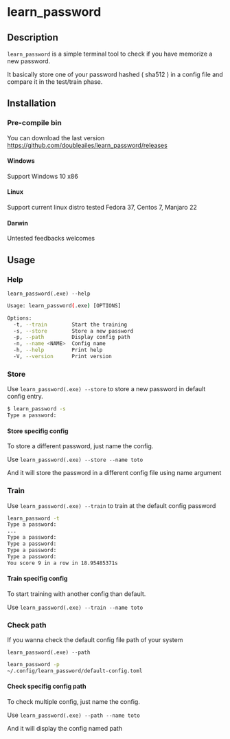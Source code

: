 # learn_password

## Description

`learn_password` is a simple terminal tool to check if you have memorize
a new password.

It basically store one of your password hashed ( sha512 ) in a config file
 and compare it in the test/train phase.

## Installation

### Pre-compile bin

You can download the last version <https://github.com/doubleailes/learn_password/releases>

#### Windows

Support Windows 10 x86

#### Linux

Support current linux distro tested Fedora 37, Centos 7, Manjaro 22

#### Darwin

Untested feedbacks welcomes

## Usage

### Help

`learn_password(.exe) --help`

```bash
Usage: learn_password(.exe) [OPTIONS]

Options:
  -t, --train        Start the training
  -s, --store        Store a new password
  -p, --path         Display config path
  -n, --name <NAME>  Config name
  -h, --help         Print help
  -V, --version      Print version
```

### Store

Use  `learn_password(.exe) --store` to store a new password in default config entry.

```bash
$ learn_password -s
Type a password:
```

#### Store specifig config

To store a different password, just name the config.

Use  `learn_password(.exe) --store --name toto`

And it will store the password in a different config file using name argument

### Train

Use `learn_password(.exe) --train` to train at the default config password

```bash
learn_password -t
Type a password: 
...
Type a password: 
Type a password: 
Type a password: 
Type a password: 
You score 9 in a row in 18.95485371s
```

#### Train specifig config

To start training with another config than default.

Use  `learn_password(.exe) --train --name toto`

### Check path

If you wanna check the default config file path of your system

`learn_password(.exe) --path`

```bash
learn_password -p
~/.config/learn_password/default-config.toml
```

#### Check specifig config path

To check multiple config, just name the config.

Use  `learn_password(.exe) --path --name toto`

And it will display the config named path
